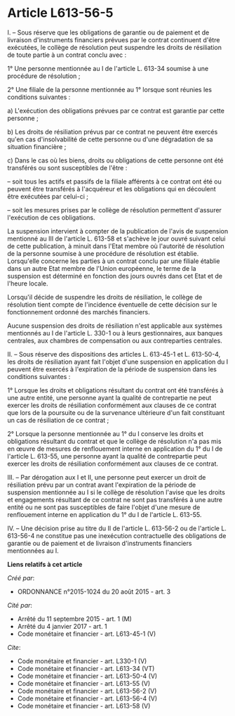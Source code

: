 # Article L613-56-5

I. – Sous réserve que les obligations de garantie ou de paiement et de livraison d'instruments financiers prévues par le
contrat continuent d'être exécutées, le collège de résolution peut suspendre les droits de résiliation de toute partie à un
contrat conclu avec : 

1° Une personne mentionnée au I de l'article L. 613-34 soumise à une procédure de résolution ; 

2° Une filiale de la personne mentionnée au 1° lorsque sont réunies les conditions suivantes : 

a) L'exécution des obligations prévues par ce contrat est garantie par cette personne ; 

b) Les droits de résiliation prévus par ce contrat ne peuvent être exercés qu'en cas d'insolvabilité de cette personne ou
d'une dégradation de sa situation financière ; 

c) Dans le cas où les biens, droits ou obligations de cette personne ont été transférés ou sont susceptibles de l'être : 

– soit tous les actifs et passifs de la filiale afférents à ce contrat ont été ou peuvent être transférés à l'acquéreur et
les obligations qui en découlent être exécutées par celui-ci ; 

– soit les mesures prises par le collège de résolution permettent d'assurer l'exécution de ces obligations. 

La suspension intervient à compter de la publication de l'avis de suspension mentionné au III de l'article L. 613-58 et
s'achève le jour ouvré suivant celui de cette publication, à minuit dans l'Etat membre où l'autorité de résolution de la
personne soumise à une procédure de résolution est établie. Lorsqu'elle concerne les parties à un contrat conclu par une
filiale établie dans un autre Etat membre de l'Union européenne, le terme de la suspension est déterminé en fonction des
jours ouvrés dans cet Etat et de l'heure locale. 

Lorsqu'il décide de suspendre les droits de résiliation, le collège de résolution tient compte de l'incidence éventuelle de
cette décision sur le fonctionnement ordonné des marchés financiers. 

Aucune suspension des droits de résiliation n'est applicable aux systèmes mentionnés au I de l'article L. 330-1 ou à leurs
gestionnaires, aux banques centrales, aux chambres de compensation ou aux contreparties centrales. 

II. – Sous réserve des dispositions des articles L. 613-45-1 et L. 613-50-4, les droits de résiliation ayant fait l'objet
d'une suspension en application du I peuvent être exercés à l'expiration de la période de suspension dans les conditions
suivantes : 

1° Lorsque les droits et obligations résultant du contrat ont été transférés à une autre entité, une personne ayant la
qualité de contrepartie ne peut exercer les droits de résiliation conformément aux clauses de ce contrat que lors de la
poursuite ou de la survenance ultérieure d'un fait constituant un cas de résiliation de ce contrat ; 

2° Lorsque la personne mentionnée au 1° du I conserve les droits et obligations résultant du contrat et que le collège de
résolution n'a pas mis en œuvre de mesures de renflouement interne en application du 1° du I de l'article L. 613-55, une
personne ayant la qualité de contrepartie peut exercer les droits de résiliation conformément aux clauses de ce contrat. 

III. – Par dérogation aux I et II, une personne peut exercer un droit de résiliation prévu par un contrat avant l'expiration
de la période de suspension mentionnée au I si le collège de résolution l'avise que les droits et engagements résultant de ce
contrat ne sont pas transférés à une autre entité ou ne sont pas susceptibles de faire l'objet d'une mesure de renflouement
interne en application du 1° du I de l'article L. 613-55. 

IV. – Une décision prise au titre du II de l'article L. 613-56-2 ou de l'article L. 613-56-4 ne constitue pas une inexécution
contractuelle des obligations de garantie ou de paiement et de livraison d'instruments financiers mentionnées au I.

**Liens relatifs à cet article**

_Créé par_:

  - ORDONNANCE n°2015-1024 du 20 août 2015 - art. 3

_Cité par_:

  - Arrêté du 11 septembre 2015 - art. 1 (M)
  - Arrêté du 4 janvier 2017 - art. 1
  - Code monétaire et financier - art. L613-45-1 (V)

_Cite_:

  - Code monétaire et financier - art. L330-1 (V)
  - Code monétaire et financier - art. L613-34 (VT)
  - Code monétaire et financier - art. L613-50-4 (V)
  - Code monétaire et financier - art. L613-55 (V)
  - Code monétaire et financier - art. L613-56-2 (V)
  - Code monétaire et financier - art. L613-56-4 (V)
  - Code monétaire et financier - art. L613-58 (V)
